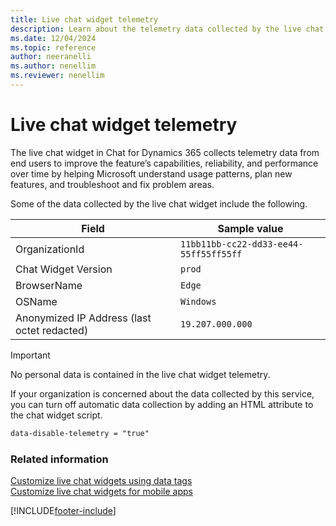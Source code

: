 ```yaml
---
title: Live chat widget telemetry
description: Learn about the telemetry data collected by the live chat widget. Also learn how to disable automatic data collection by the chat widget.
ms.date: 12/04/2024
ms.topic: reference
author: neeranelli
ms.author: nenellim
ms.reviewer: nenellim
---
```

# Live chat widget telemetry


The live chat widget in Chat for Dynamics 365 collects telemetry data from end users to improve the feature’s capabilities, reliability, and performance over time by helping Microsoft understand usage patterns, plan new features, and troubleshoot and fix problem areas.

Some of the data collected by the live chat widget include the following. 

|Field|Sample value|
|----|----|
|OrganizationId |`11bb11bb-cc22-dd33-ee44-55ff55ff55ff` |
|Chat Widget Version |`prod` |
|BrowserName |`Edge` |
|OSName |`Windows`| 
|Anonymized IP Address (last octet redacted) |`19.207.000.000`| 

> [!IMPORTANT]
> No personal data is contained in the live chat widget telemetry.

If your organization is concerned about the data collected by this service, you can turn off automatic data collection by adding an HTML attribute to the chat widget script. 

```html
data-disable-telemetry = "true"
```

### Related information

[Customize live chat widgets using data tags](customize-chat-widget.md)  
[Customize live chat widgets for mobile apps](render-live-chat-widget-mobile.md)  

[!INCLUDE[footer-include](../../includes/footer-banner.md)]
